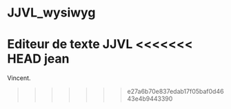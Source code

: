 # JJVL_wysiwyg
Editeur de texte JJVL
<<<<<<< HEAD
jean
=======

Vincent.
>>>>>>> e27a6b70e837edab17f05baf0d4643e4b9443390
